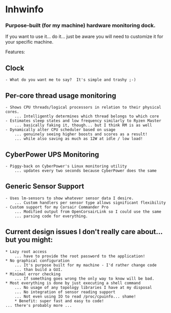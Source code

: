 # lnhwinfo
### Purpose-built (for my machine) hardware monitoring dock.

If you want to use it... do it... just be aware you will need to customize
it for your specific machine.

Features:

## Clock
	- What do you want me to say?  It's simple and trashy ;-)

## Per-core thread usage monitoring
	- Shows CPU threads/logical processors in relation to their physical cores.
		... Intelligently determines which thread belongs to which core
	- Estimates sleep states and low frequency similarly to Ryzen Master
		... basically faking it, though... but I think RM is as well
	- Dynamically alter CPU scheduler based on usage
		... genuinely seeing higher boosts and scores as a result!
		... while also saving as much as 12W at idle / low load!

## CyberPower UPS Monitoring
	- Piggy-back on CyberPower's Linux monitoring utility
		... updates every two seconds because CyberPower does the same

## Generic Sensor Support
	- Uses lm-sensors to show whatever sensor data I desire.
		... Custom handlers per sensor type allows significant flexibility
	- Custom support for my Corsair Commander Pro
		... Modified output from OpenCorsairLink so I could use the same
		... parsing code for everything.

## Current design issues I don't really care about... but you might:
	* Lazy root access
		... have to provide the root password to the application!
	* No graphical configuration
		... It's purpose built for my machine - I'd rather change code
		... than build a GUI.
	* Minimal error checking
		... If something goes wrong the only way to know will be bad.
	* Most everything is done by just executing a shell command
		... No usage of any topology libraries I have at my disposal
		... No integration of sensor reading support
		... Not even using IO to read /proc/cpuinfo... shame!
		* Benefit: super fast and easy to code!
	... there's probably more ...
